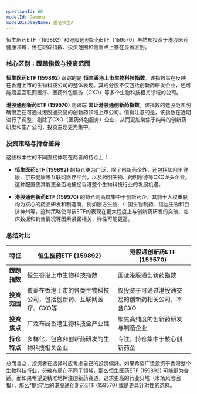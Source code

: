 ```yaml
---
questionId: 66
modelId: Gemeni
modelDisplayName: 匿名模型A
---
```

恒生医药ETF（159892）和港股通创新药ETF（159570）虽然都投资于港股医药健康领域，但在跟踪指数、投资范围和侧重点上存在显著区别。

### **核心区别：跟踪指数与投资范围**

**恒生医药ETF (159892)** 跟踪的是 **恒生香港上市生物科技指数**。该指数旨在反映在香港上市的生物科技公司的整体表现。其成分股不仅包括创新药研发企业，还可能涵盖互联网医疗、医药外包服务（CXO）等多个生物科技相关领域的公司。

**港股通创新药ETF (159570)** 则跟踪 **国证港股通创新药指数**。该指数的选股范围明确限定在可通过港股通交易的创新药领域上市公司。值得注意的是，该指数在近期进行了调整，剔除了CXO（医药外包服务）企业，从而更加聚焦于纯粹的创新药研发和生产公司，投资主题更为集中。

### **投资策略与持仓差异**

这些根本性的不同直接体现在两者的持仓上：

- **恒生医药ETF (159892)** 的持仓更为广泛，除了创新药企外，还包括如阿里健康、京东健康等互联网医疗平台，以及药明生物、药明康德等CXO龙头企业。这种配置使其能更全面地捕捉香港整个生物科技行业的发展机遇。
    
- **港股通创新药ETF (159570)** 的持仓则高度集中于创新药企。其前十大权重股均为核心的药品研发和制造商，例如康方生物、中国生物制药、信达生物和百济神州等。这种策略使得该ETF的表现在更大程度上与创新药研发的突破、临床数据和销售情况等因素紧密相关，弹性可能更高。
    

### **总结对比**

| 特征       | 恒生医药ETF (159892)                  | 港股通创新药ETF (159570)         |
| -------- | --------------------------------- | -------------------------- |
| **跟踪指数** | 恒生香港上市生物科技指数                      | 国证港股通创新药指数                 |
| **投资范围** | 覆盖在香港上市的各类生物科技公司，包括创新药、互联网医疗、CXO等 | 仅投资于可通过港股通交易的创新药相关公司，不含CXO |
| **投资焦点** | 广泛布局香港生物科技全产业链                    | 聚焦高纯度的创新药研发与制造企业           |
| **持仓特点** | 多样化，包含非创新药研发的生物科技相关企业             | 专注，持仓集中于核心创新药企             |

总而言之，投资者在选择时应考虑自己的投资偏好。如果希望广泛投资于香港整个生物科技行业，分散布局在不同子领域，那么恒生医药ETF (159892) 可能更为合适。而如果希望更精准地押注创新药赛道，追求更高的行业贝塔（市场风险回报），那么“提纯”后的港股通创新药ETF (159570) 或是更具针对性的选择。